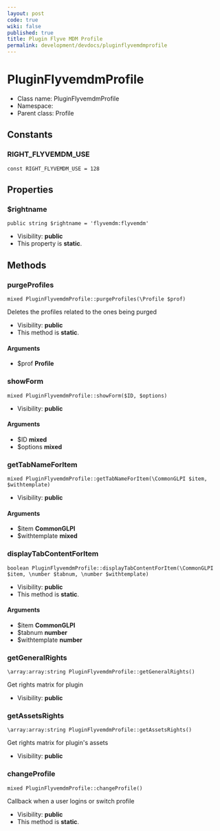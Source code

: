 ```yaml
---
layout: post
code: true
wiki: false
published: true
title: Plugin Flyve MDM Profile
permalink: development/devdocs/pluginflyvemdmprofile
---
```


PluginFlyvemdmProfile
===============






* Class name: PluginFlyvemdmProfile
* Namespace: 
* Parent class: Profile



Constants
----------


### RIGHT_FLYVEMDM_USE

    const RIGHT_FLYVEMDM_USE = 128





Properties
----------


### $rightname

    public string $rightname = 'flyvemdm:flyvemdm'





* Visibility: **public**
* This property is **static**.


Methods
-------


### purgeProfiles

    mixed PluginFlyvemdmProfile::purgeProfiles(\Profile $prof)

Deletes the profiles related to the ones being purged



* Visibility: **public**
* This method is **static**.


#### Arguments
* $prof **Profile**



### showForm

    mixed PluginFlyvemdmProfile::showForm($ID, $options)





* Visibility: **public**


#### Arguments
* $ID **mixed**
* $options **mixed**



### getTabNameForItem

    mixed PluginFlyvemdmProfile::getTabNameForItem(\CommonGLPI $item, $withtemplate)





* Visibility: **public**


#### Arguments
* $item **CommonGLPI**
* $withtemplate **mixed**



### displayTabContentForItem

    boolean PluginFlyvemdmProfile::displayTabContentForItem(\CommonGLPI $item, \number $tabnum, \number $withtemplate)





* Visibility: **public**
* This method is **static**.


#### Arguments
* $item **CommonGLPI**
* $tabnum **number**
* $withtemplate **number**



### getGeneralRights

    \array:array:string PluginFlyvemdmProfile::getGeneralRights()

Get rights matrix for plugin



* Visibility: **public**




### getAssetsRights

    \array:array:string PluginFlyvemdmProfile::getAssetsRights()

Get rights matrix for plugin's assets



* Visibility: **public**




### changeProfile

    mixed PluginFlyvemdmProfile::changeProfile()

Callback when a user logins or switch profile



* Visibility: **public**
* This method is **static**.




